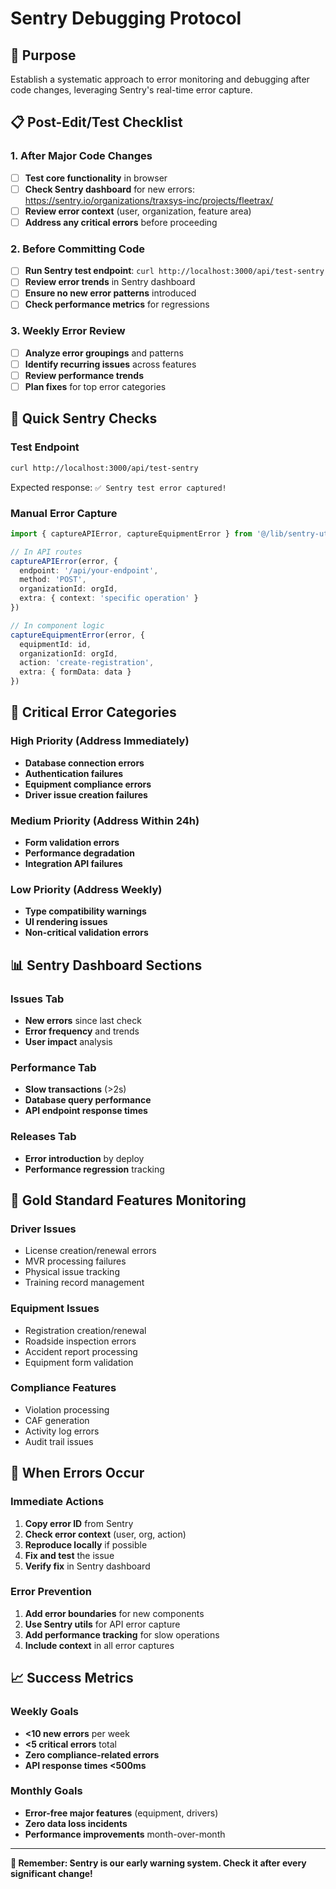 # Sentry Debugging Protocol

## 🎯 **Purpose**
Establish a systematic approach to error monitoring and debugging after code changes, leveraging Sentry's real-time error capture.

## 📋 **Post-Edit/Test Checklist**

### **1. After Major Code Changes**
- [ ] **Test core functionality** in browser
- [ ] **Check Sentry dashboard** for new errors: https://sentry.io/organizations/traxsys-inc/projects/fleetrax/
- [ ] **Review error context** (user, organization, feature area)
- [ ] **Address any critical errors** before proceeding

### **2. Before Committing Code**
- [ ] **Run Sentry test endpoint**: `curl http://localhost:3000/api/test-sentry`
- [ ] **Review error trends** in Sentry dashboard
- [ ] **Ensure no new error patterns** introduced
- [ ] **Check performance metrics** for regressions

### **3. Weekly Error Review**
- [ ] **Analyze error groupings** and patterns
- [ ] **Identify recurring issues** across features
- [ ] **Review performance trends** 
- [ ] **Plan fixes** for top error categories

## 🔧 **Quick Sentry Checks**

### **Test Endpoint**
```bash
curl http://localhost:3000/api/test-sentry
```
Expected response: `✅ Sentry test error captured!`

### **Manual Error Capture**
```typescript
import { captureAPIError, captureEquipmentError } from '@/lib/sentry-utils'

// In API routes
captureAPIError(error, {
  endpoint: '/api/your-endpoint',
  method: 'POST',
  organizationId: orgId,
  extra: { context: 'specific operation' }
})

// In component logic  
captureEquipmentError(error, {
  equipmentId: id,
  organizationId: orgId,
  action: 'create-registration',
  extra: { formData: data }
})
```

## 🚨 **Critical Error Categories**

### **High Priority (Address Immediately)**
- **Database connection errors**
- **Authentication failures** 
- **Equipment compliance errors**
- **Driver issue creation failures**

### **Medium Priority (Address Within 24h)**
- **Form validation errors**
- **Performance degradation** 
- **Integration API failures**

### **Low Priority (Address Weekly)**
- **Type compatibility warnings**
- **UI rendering issues**
- **Non-critical validation errors**

## 📊 **Sentry Dashboard Sections**

### **Issues Tab**
- **New errors** since last check
- **Error frequency** and trends
- **User impact** analysis

### **Performance Tab**
- **Slow transactions** (>2s)
- **Database query performance**
- **API endpoint response times**

### **Releases Tab**
- **Error introduction** by deploy
- **Performance regression** tracking

## 🎯 **Gold Standard Features Monitoring**

### **Driver Issues** 
- License creation/renewal errors
- MVR processing failures
- Physical issue tracking
- Training record management

### **Equipment Issues**
- Registration creation/renewal 
- Roadside inspection errors
- Accident report processing
- Equipment form validation

### **Compliance Features**
- Violation processing
- CAF generation
- Activity log errors
- Audit trail issues

## 🔄 **When Errors Occur**

### **Immediate Actions**
1. **Copy error ID** from Sentry
2. **Check error context** (user, org, action)
3. **Reproduce locally** if possible
4. **Fix and test** the issue
5. **Verify fix** in Sentry dashboard

### **Error Prevention**
1. **Add error boundaries** for new components
2. **Use Sentry utils** for API error capture
3. **Add performance tracking** for slow operations
4. **Include context** in all error captures

## 📈 **Success Metrics**

### **Weekly Goals**
- **<10 new errors** per week
- **<5 critical errors** total
- **Zero compliance-related errors**
- **API response times <500ms**

### **Monthly Goals** 
- **Error-free major features** (equipment, drivers)
- **Zero data loss incidents**
- **Performance improvements** month-over-month

---

**🎯 Remember: Sentry is our early warning system. Check it after every significant change!** 